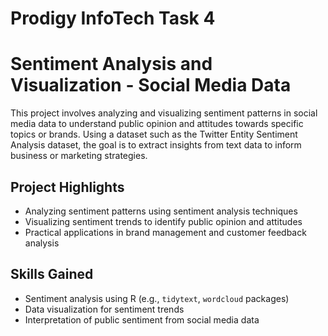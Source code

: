 # Prodigy InfoTech Task 4
# Sentiment Analysis and Visualization - Social Media Data

This project involves analyzing and visualizing sentiment patterns in social media data to understand public opinion and attitudes towards specific topics or brands. Using a dataset such as the Twitter Entity Sentiment Analysis dataset, the goal is to extract insights from text data to inform business or marketing strategies.

## Project Highlights
- Analyzing sentiment patterns using sentiment analysis techniques
- Visualizing sentiment trends to identify public opinion and attitudes
- Practical applications in brand management and customer feedback analysis

## Skills Gained
- Sentiment analysis using R (e.g., `tidytext`, `wordcloud` packages)
- Data visualization for sentiment trends
- Interpretation of public sentiment from social media data
